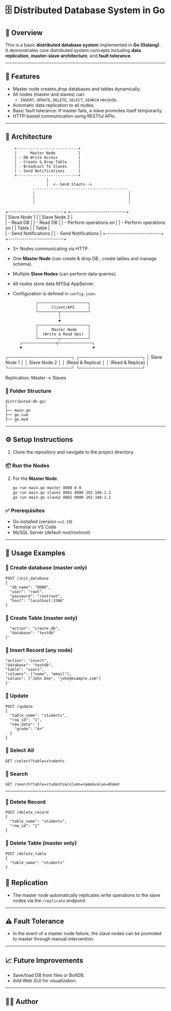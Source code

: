 
# 🗄️ Distributed Database System in Go

## 📌 Overview

This is a basic **distributed database system** implemented in **Go (Golang)**.  
It demonstrates core distributed system concepts including **data replication**, **master-slave architecture**, and **fault tolerance**.

---

## 🚀 Features

- Master node creates,drop databases and tables dynamically.
- All nodes (master and slaves) can:
  - `INSERT`, `UPDATE`, `DELETE`, `SELECT`, `SEARCH` records.
- Automatic data replication to all nodes.
- Basic fault tolerance: If master fails, a slave promotes itself temporarily.
- HTTP-based communication using RESTful APIs.

---

## 🧱 Architecture 

        +---------------------------+
        |      Master Node          |
        | - DB Write Access         | 
        | - Create & Drop Table     |  
        | - Broadcact To Slaves     | 
        | - Send Notifications      |
        +---------------------------+
                      |
                      |  <--Send Stauts-->
                ------------------------------------------
                |                                         | 
                |                                         |
                |                                         |
  +---------------------------+                           +---------------------------+  
  |      Slave Node  1        |                           |      Slave Node  2        |      
  | - Read DB                 |                           | - Read DB                 |
  | - Perform operations on   |                           | - Perform operations on   | 
  |  Table                    |                           |  Table                    |      
  | - Send Notifications      |                           | - Send Notifications      | 
  +---------------------------+                           +---------------------------+ 
                                                                                   
                                                                               
                                                                                     
                                                                                    
                                                                               
                                                                                    
                                                          


        

- 3+ Nodes communicating via HTTP.
- One **Master Node** (can create & drop DB , create tables and manage schema).
- Multiple **Slave Nodes** (can perform data queries).
- All nodes store data MYSql AppServer.
- Configuration is defined in `config.json`.

                ┌──────────────────────┐
                │      Client/API      │
                └─────────┬────────────┘
                          │
                          ▼
                ┌──────────────────────┐
                │      Master Node     │
                │  (Write & Read Ops)  │
                └─────────┬────────────┘
         ┌───────────────┼───────────────┐
         ▼                               ▼
┌────────────────────┐       ┌────────────────────┐
│     Slave Node 1   │       │     Slave Node 2   │
│   (Read & Replica) │       │   (Read & Replica) │
└────────────────────┘       └────────────────────┘

Replication: Master → Slaves

### 📁 Folder Structure

```
distributed-db-go/
│
├── main.go
├── go.sum
├── go.mod

```
---

## ⚙️ Setup Instructions
1. Clone the repository and navigate to the project directory.

  ### 📦 Run the Nodes
2. For the **Master Node**:
   ```bash
   go run main.go master 8080 0 0
   go run main.go slave1 8081 8080 192.168.1.2
   go run main.go slave2 8082 8080 192.168.1.2


### ✅ Prerequisites

- Go installed (version `>=1.19`)
- Terminal or VS Code
- MySQL Server (default root/rootroot)
---

## 🧪 Usage Examples
### 📌 Create database (master only)

```http
POST /init_database
{
  "db_name": "DDB0",
  "user": "root",
  "password": "rootroot",
  "host": "localhost:3306"
}
```

### 📌 Create Table (master only)

```curl -X POST http:// IPv4 Address:8080/execute -d '{
  "action": "create_db",
  "database": "testdb"
}'

```

### 📌 Insert Record (any node)

```curl -X POST http://IPv4 Address:8080/execute -d '{
"action": "insert",
"database": "testdb",
"table": "users",
"columns": ["name", "email"],
"values": ["John Doe", "john@example.com"]
}'
```

### 📌 Update

```http
POST /update
{
  "table_name": "students",
  "row_id": "1",
  "new_data": {
    "grade": "A+"
  }
}
```

### 📌 Select All

```http
GET /select?table=students
```

### 📌 Search

```http
GET /search?table=students&column=name&value=Ahmed
```

---

### 📌 Delete Record

```http
POST /delete_record
{
  "table_name": "students",
  "row_id": "1"
}
```

### 📌 Delete Table (master only)

```http
POST /delete_table
{
  "table_name": "students"
}
```

## 🔁 Replication

- The master node automatically replicates write operations to the slave nodes via the `/replicate` endpoint.

---

## ⚠️ Fault Tolerance

- In the event of a master node failure, the slave nodes can be promoted to master through manual intervention.

---


## 📈 Future Improvements

- Save/load DB from files or BoltDB.
- Add Web GUI for visualization.

---

## 👨‍💻 Author

